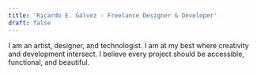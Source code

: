 ```yaml
---
title: 'Ricardo E. Gálvez - Freelance Designer & Developer'
draft: false
---
```


I am an artist, designer, and technologist. I am at my best where creativity and development intersect. I believe every project should be accessible, functional, and beautiful.
